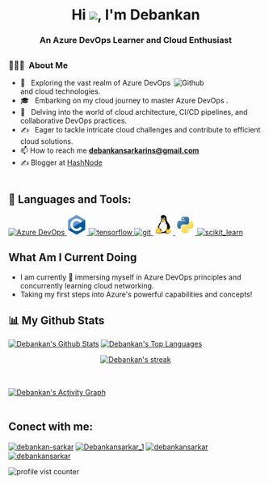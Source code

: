 
<h1 align="center">Hi <img src="https://raw.githubusercontent.com/MartinHeinz/MartinHeinz/master/wave.gif" width="30px">, I'm Debankan</h1>
<h3 align="center">An Azure DevOps Learner and Cloud Enthusiast</h3>

## <h3> 👨🏻‍💻 &nbsp;About Me </h3>

<img width="35%" align="right" alt="Github" src="https://media.giphy.com/media/dWesBcTLavkZuG35MI/giphy.gif" />

- 🤔 &nbsp; Exploring the vast realm of Azure DevOps and cloud technologies.
- 🎓 &nbsp; Embarking on my cloud journey to master Azure DevOps .
- 🌱 &nbsp; Delving into the world of cloud architecture, CI/CD pipelines, and collaborative DevOps practices.
- ✍️ &nbsp; Eager to tackle intricate cloud challenges and contribute to efficient cloud solutions.
- 📫 How to reach me **debankansarkarins@gmail.com**
- ✍️ Blogger at  <a href="https://hashnode.com/@DebankanSarkar">HashNode</a>
<br/><br/>

## 🚀 Languages and Tools:

<p align="left"> 
<a href="https://azure.microsoft.com/en-us/services/devops/" target="_blank"> <img src="https://upload.vectorlogo.zone/logos/microsoft_azure/images/e584dc34-9cda-4cd3-b318-b6fe4909e4f8.svg" alt="Azure DevOps" width="40" height="40"/> </a>
<a href="https://www.w3schools.in/c-tutorial/" target="_blank"> <img src="https://raw.githubusercontent.com/devicons/devicon/master/icons/c/c-original.svg" alt="C" width="40" height="40"/> </a>
<a href="https://www.tensorflow.org" target="_blank" rel="noreferrer"> <img src="https://www.vectorlogo.zone/logos/tensorflow/tensorflow-icon.svg" alt="tensorflow" width="40" height="40"/> </a>
<a href="https://git-scm.com/" target="_blank"> <img src="https://www.vectorlogo.zone/logos/git-scm/git-scm-icon.svg" alt="git" width="40" height="40"/> </a> 
<a href="https://www.linux.org/" target="_blank"> <img src="https://raw.githubusercontent.com/devicons/devicon/master/icons/linux/linux-original.svg" alt="linux" width="40" height="40"/> </a>
<a href="https://www.python.org" target="_blank"> <img src="https://raw.githubusercontent.com/devicons/devicon/master/icons/python/python-original.svg" alt="python" width="40" height="40"/> </a>
<a href="https://scikit-learn.org/" target="_blank" rel="noreferrer"> <img src="https://upload.wikimedia.org/wikipedia/commons/0/05/Scikit_learn_logo_small.svg" alt="scikit_learn" width="40" height="40"/> </a>

<br/>

## What Am I Current Doing
 *  I am currently 🔭 immersing myself in Azure DevOps principles and concurrently learning cloud networking.
 * Taking my first steps into Azure's powerful capabilities and concepts!


## 📊 My Github Stats
<p>
    <a href="https://github.com/DebankanSarkar12/github-readme-stats"><img alt="Debankan's Github Stats" src="https://github-readme-stats.vercel.app/api?username=DebankanSarkar12&show_icons=true&count_private=true&theme=react&hide_border=true&bg_color=0D1117" /></a>
  <a href="https://github.com/DebankanSarkar12/github-readme-stats"><img alt="Debankan's Top Languages" src="https://github-readme-stats.vercel.app/api/top-langs/?username=DebankanSarkar12&langs_count=8&count_private=true&layout=compact&theme=react&hide_border=true&bg_color=0D1117" /></a>
  <br/>
  <p align="center">
        <a href="https://github.com/DebankanSarkar12/github-readme-streak-stats">
        <img title="🔥 Get streak stats for your profile at git.io/streak-stats" alt="Debankan's streak" src="https://github-readme-streak-stats.herokuapp.com?user=DebankanSarkar12&theme=react&hide_border=true"/>
    </a>
</p>
</p>
<br/>
<br/>
      <a href="https://github.com/DebankanSarkar12/github-readme-activity-graph"><img alt="Debankan's Activity Graph" src="https://activity-graph.herokuapp.com/graph?username=DebankanSarkar12&bg_color=0D1117&color=5BCDEC&line=5BCDEC&point=FFFFFF&hide_border=true" /></a>
<br/>
<br/>

## Conect with me: 
<p align="left">
<a href="https://www.linkedin.com/in/i-am-debankan-sarkar/" target="blank"><img align="center" src="https://raw.githubusercontent.com/rahuldkjain/github-profile-readme-generator/master/src/images/icons/Social/linked-in-alt.svg" alt="debankan-sarkar" height="30" width="40" /></a>
<a href="https://www.hackerrank.com/Debankansarkar_1" target="blank"><img align="center" src="https://raw.githubusercontent.com/rahuldkjain/github-profile-readme-generator/master/src/images/icons/Social/hackerrank.svg" alt="Debankansarkar_1" height="30" width="40" /></a>
<a href="https://kaggle.com/debankansarkar" target="blank"><img align="center" src="https://raw.githubusercontent.com/rahuldkjain/github-profile-readme-generator/master/src/images/icons/Social/kaggle.svg" alt="debankansarkar" height="30" width="40" /></a>
<a href="https://hashnode.com/@DebankanSarkar" target="blank"><img align="center" src="https://api.iconify.design/logos/hashnode.svg" alt="debankansarkar" height="30" width="40" /></a>
</p>
<p align="left"> <img src="https://komarev.com/ghpvc/?username=DebankanSarkar12" alt="profile vist counter" /> </p>  
<a href="https://github.com/DebankanSarkar12">

